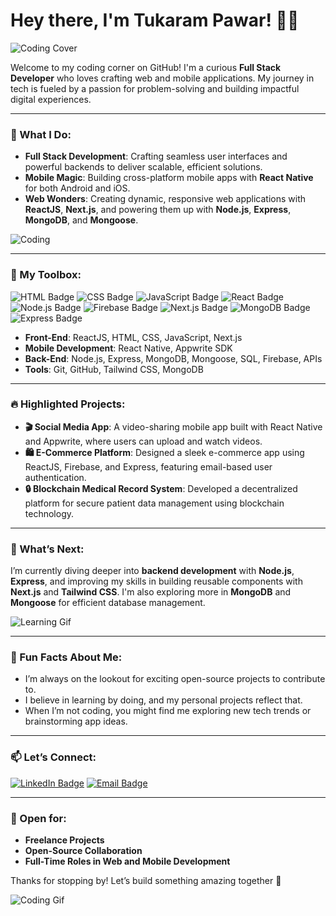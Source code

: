 # Hey there, I'm Tukaram Pawar! 👨‍💻

![Coding Cover](https://media.giphy.com/media/l1J9q3qzNxR0Jp9eU/giphy.gif)

Welcome to my coding corner on GitHub! I'm a curious **Full Stack Developer** who loves crafting web and mobile applications. My journey in tech is fueled by a passion for problem-solving and building impactful digital experiences.

---

### 🚀 What I Do:

- **Full Stack Development**: Crafting seamless user interfaces and powerful backends to deliver scalable, efficient solutions.
- **Mobile Magic**: Building cross-platform mobile apps with **React Native** for both Android and iOS.
- **Web Wonders**: Creating dynamic, responsive web applications with **ReactJS**, **Next.js**, and powering them up with **Node.js**, **Express**, **MongoDB**, and **Mongoose**.

![Coding](https://media.giphy.com/media/Ll22OhMLAlVDb8UQWe/giphy.gif)

---

### 🔧 My Toolbox:
![HTML Badge](https://img.shields.io/badge/HTML5-E34F26?style=for-the-badge&logo=html5&logoColor=white)
![CSS Badge](https://img.shields.io/badge/CSS3-1572B6?style=for-the-badge&logo=css3&logoColor=white)
![JavaScript Badge](https://img.shields.io/badge/JavaScript-F7DF1E?style=for-the-badge&logo=javascript&logoColor=black)
![React Badge](https://img.shields.io/badge/React-20232A?style=for-the-badge&logo=react&logoColor=61DAFB)
![Node.js Badge](https://img.shields.io/badge/Node.js-43853D?style=for-the-badge&logo=node-dot-js&logoColor=white)
![Firebase Badge](https://img.shields.io/badge/Firebase-ffca28?style=for-the-badge&logo=firebase&logoColor=black)
![Next.js Badge](https://img.shields.io/badge/Next.js-000000?style=for-the-badge&logo=next-dot-js&logoColor=white)
![MongoDB Badge](https://img.shields.io/badge/MongoDB-47A248?style=for-the-badge&logo=mongodb&logoColor=white)
![Express Badge](https://img.shields.io/badge/Express.js-404D59?style=for-the-badge)

- **Front-End**: ReactJS, HTML, CSS, JavaScript, Next.js
- **Mobile Development**: React Native, Appwrite SDK
- **Back-End**: Node.js, Express, MongoDB, Mongoose, SQL, Firebase, APIs
- **Tools**: Git, GitHub, Tailwind CSS, MongoDB

---

### 🔥 Highlighted Projects:
- **🎬 Social Media App**: A video-sharing mobile app built with React Native and Appwrite, where users can upload and watch videos.
- **🛍️ E-Commerce Platform**: Designed a sleek e-commerce app using ReactJS, Firebase, and Express, featuring email-based user authentication.
- **🔒 Blockchain Medical Record System**: Developed a decentralized platform for secure patient data management using blockchain technology.

---

### 🌱 What’s Next:
I’m currently diving deeper into **backend development** with **Node.js**, **Express**, and improving my skills in building reusable components with **Next.js** and **Tailwind CSS**. I'm also exploring more in **MongoDB** and **Mongoose** for efficient database management.

![Learning Gif](https://media.giphy.com/media/3o7aD2saalBwwftBIY/giphy.gif)

---

### 🎯 Fun Facts About Me:
- I’m always on the lookout for exciting open-source projects to contribute to.
- I believe in learning by doing, and my personal projects reflect that.
- When I’m not coding, you might find me exploring new tech trends or brainstorming app ideas.

---

### 📫 Let’s Connect:
[![LinkedIn Badge](https://img.shields.io/badge/LinkedIn-0077B5?style=for-the-badge&logo=linkedin&logoColor=white)](www.linkedin.com/in/tukaram-pawar)
[![Email Badge](https://img.shields.io/badge/Email-D14836?style=for-the-badge&logo=gmail&logoColor=white)](mailto:kpawar0187@gmail.com)

---

### 🤝 Open for:
- **Freelance Projects**
- **Open-Source Collaboration**
- **Full-Time Roles in Web and Mobile Development**

Thanks for stopping by! Let’s build something amazing together 🚀

![Coding Gif](https://media.giphy.com/media/fnBTqgpnn1CBn2ngNT/giphy.gif)
